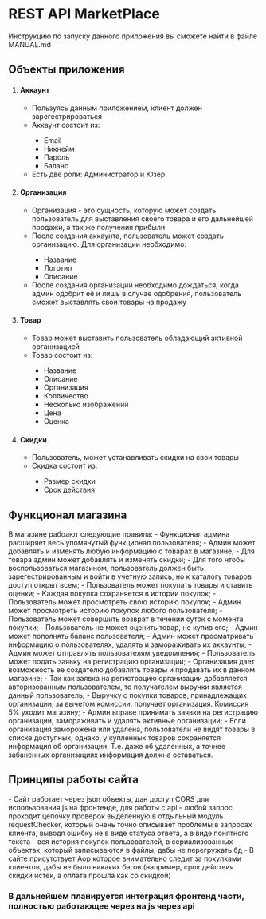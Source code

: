 <h1>REST API MarketPlace</h1>

<p>Инструкцию по запуску данного приложения вы сможете найти в файле MANUAL.md</p>

<h2>Объекты приложения</h2>
<ol>
    <li><h4>Аккаунт</h4></li>
        <ul>
            <li>Пользуясь данным приложением, клиент должен зарегестрироваться</li> 
            <li>Аккаунт состоит из:</li>
                <ul>
                    <li>Email</li>
                    <li>Никнейм</li>
                    <li>Пароль</li>
                    <li>Баланс</li>
                </ul>
            <li>Есть две роли: Администратор и Юзер</li>
        </ul>
    <li><h4>Организация</h4></li>
            <ul>
                <li>Организация - это сущность, которую может создать пользователь для выставления своего товара и его дальнейшей продажи, а так же получения прибыли</li>
                <li>После создания аккаунта, пользователь может создать организацию. Для организации необходимо:</li>
                    <ul>
                        <li>Название</li>
                        <li>Логотип</li>
                        <li>Описание</li>
                    </ul>
                <li>После создания организации необходимо дождаться, когда админ одобрит её и лишь в случае одобрения, пользователь сможет выставлять свои товары на продажу</li>
            </ul>
    <li><h4>Товар</h4></li>
        <ul>
            <li>Товар может выставить пользователь обладающий активной организацией</li>
            <li>Товар состоит из:</li>
                <ul>
                    <li>Название</li>
                    <li>Описание</li>
                    <li>Организация</li>
                    <li>Колличество</li>
                    <li>Несколько изображений</li>
                    <li>Цена</li>
                    <li>Оценка</li>
                </ul>
        </ul>
    <li><h4>Скидки</h4></li>
        <ul>
            <li>Пользователь, может устанавливать скидки на свои товары</li>
            <li>Скидка состоит из:</li>
                <ul>
                    <li>Размер скидки</li>
                    <li>Срок действия</li>
                </ul>
        </ul>
</ol>

<h2>Функционал магазина</h2>
В магазине рабоают следующие правила:
- Функционал админа расширяет весь упомянутый функционал пользователя;
- Админ может добавлять и изменять любую информацию о товарах в магазине;
- Для товара админ может добавлять и изменять скидки;
- Для того чтобы воспользоваться магазином, пользователь должен быть зарегестрированным и войти в учетную запись, но к каталогу товаров доступ открыт всем;
- Пользователь может покупать товары и ставить оценки;
- Каждая покупка сохраняется в истории покупок;
- Пользователь может просмотреть свою историю покупок;
- Админ может просмотреть историю покупок любого пользователя;
- Пользователь может совершить возврат в течении суток с момента покупки;
- Пользователь не может оценить товар, не купив его;
- Админ может пополнять баланс пользователя;
- Админ может просматривать информацию о пользователях, удалять и замораживать их аккаунты;
- Админ может отправлять пользователям уведомления;
- Пользователь может подать заявку на регистрацию организации;
- Организация дает возможность ее создателю добавлять товары и продавать их в данном магазине;
- Так как заявка на регистрацию организации добавляется авторизованным пользователем, то получателем выручки является данный пользователь;
- Выручку с покупки товаров, принадлежащих организации, за вычетом комиссии, получает организация. Комиссия 5% уходит магазину;
- Админ вправе принимать заявки на регистрацию организации, замораживать и удалять активные организации;
- Если организация заморожена или удалена, пользователи не видят товары в списке доступных, однако, у купленных товаров сохраняется информация об организации. Т.е. даже об удаленных, а точнее забаненных организациях информация должна оставаться.

<h2>Принципы работы сайта</h2>
- Сайт работает через json объекты, дан доступ CORS для использования js на фронтенде, для работы с api
- любой запрос проходит цепочку проверок выделенную в отдыльный модуль requestChecker, который очень точно описывает проблемы в запросах клиента, выводя ошибку не в виде статуса ответа, а в виде понятного текста
- вся история покупок пользователей, в сериализованных объектах, который записываются в файлы, дабы не перегружать бд
- В сайте присутствует Aop которое внимательно следит за покупками клиентов, дабы не было никаких багов (например, срок действия скидки истек, а оплата прошла как со скидкой)

<h3>В дальнейшем планируется интеграция фронтенд части, полностью работающее через на js через api</h3>